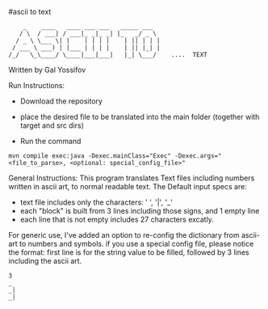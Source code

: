  #ascii to text
 
 ```
     _    ____   ____ ___ ___   _____ ___   
    / \  / ___| / ___|_ _|_ _| |_   _/ _ \  
   / _ \ \___ \| |    | | | |    | || | | | 
  / ___ \ ___) | |___ | | | |    | || |_| | 
 /_/   \_\____/ \____|___|___|   |_| \___/    ....  TEXT
 ```
                                            
Written by Gal Yossifov

Run Instructions:
* Download the repository

* place the desired file to be translated into the main folder (together with target and src dirs)

* Run the command

```
mvn compile exec:java -Dexec.mainClass="Exec" -Dexec.args="<file_to_parse>, <optional: special_config_file>" 
```

General Instructions:
This program translates Text files including numbers written in ascii art, to normal readable text.
The Default input specs are:
  - text file includes only the characters: ' ', '|', '_'
  - each "block" is built from 3 lines including those signs, and 1 empty line
  - each line that is not empty includes 27 characters excatly.
  
 For generic use, I've added an option to re-config the dictionary from ascii-art to numbers and symbols.
 if you use a special config file, please notice the format: first line is for the string value to be filled, followed by 3 lines including the ascii art.
 ```
3
 _ 
 _|
 _|
 ```


